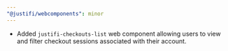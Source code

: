 ```yaml
---
"@justifi/webcomponents": minor
---
```


- Added `justifi-checkouts-list` web component allowing users to view and filter checkout sessions associated with their account. 
